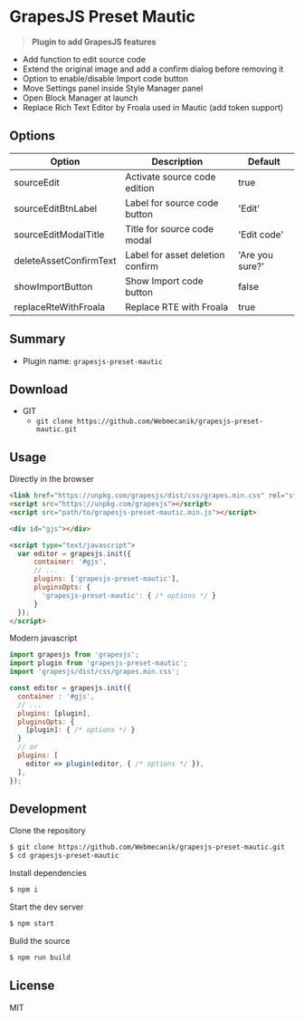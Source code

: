 # GrapesJS Preset Mautic

> **Plugin to add GrapesJS features**  
- Add function to edit source code
- Extend the original image and add a confirm dialog before removing it
- Option to enable/disable Import code button
- Move Settings panel inside Style Manager panel
- Open Block Manager at launch
- Replace Rich Text Editor by Froala used in Mautic (add token support)




## Options

| Option                 | Description                      | Default         |
| ---------------------- | -------------------------------- | --------------- |
| sourceEdit             | Activate source code edition     | true            |
| sourceEditBtnLabel     | Label for source code button     | 'Edit'          |
| sourceEditModalTitle   | Title for source code modal      | 'Edit code'     |
| deleteAssetConfirmText | Label for asset deletion confirm | 'Are you sure?' |
| showImportButton       | Show Import code button          | false           |
| replaceRteWithFroala   | Replace RTE with Froala          | true            |


## Summary

* Plugin name: `grapesjs-preset-mautic`



## Download

* GIT
  * `git clone https://github.com/Webmecanik/grapesjs-preset-mautic.git`



## Usage

Directly in the browser
```html
<link href="https://unpkg.com/grapesjs/dist/css/grapes.min.css" rel="stylesheet"/>
<script src="https://unpkg.com/grapesjs"></script>
<script src="path/to/grapesjs-preset-mautic.min.js"></script>

<div id="gjs"></div>

<script type="text/javascript">
  var editor = grapesjs.init({
      container: '#gjs',
      // ...
      plugins: ['grapesjs-preset-mautic'],
      pluginsOpts: {
        'grapesjs-preset-mautic': { /* options */ }
      }
  });
</script>
```

Modern javascript
```js
import grapesjs from 'grapesjs';
import plugin from 'grapesjs-preset-mautic';
import 'grapesjs/dist/css/grapes.min.css';

const editor = grapesjs.init({
  container : '#gjs',
  // ...
  plugins: [plugin],
  pluginsOpts: {
    [plugin]: { /* options */ }
  }
  // or
  plugins: [
    editor => plugin(editor, { /* options */ }),
  ],
});
```



## Development

Clone the repository

```sh
$ git clone https://github.com/Webmecanik/grapesjs-preset-mautic.git
$ cd grapesjs-preset-mautic
```

Install dependencies

```sh
$ npm i
```

Start the dev server

```sh
$ npm start
```

Build the source

```sh
$ npm run build
```



## License

MIT
